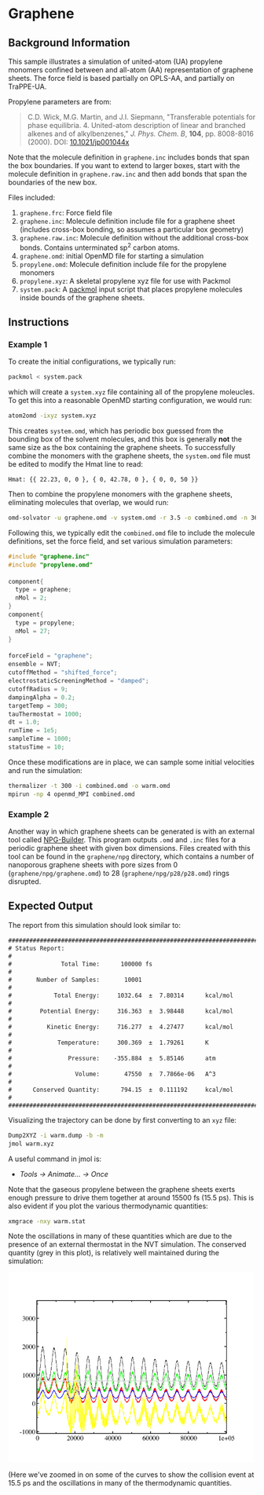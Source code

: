 # Graphene

## Background Information

This sample illustrates a simulation of united-atom (UA) propylene
monomers confined between and all-atom (AA) representation of graphene
sheets.  The force field is based partially on OPLS-AA, and partially
on TraPPE-UA.

Propylene parameters are from: 

> C.D. Wick, M.G. Martin, and J.I. Siepmann, "Transferable potentials
> for phase equilibria. 4. United-atom description of linear and
> branched alkenes and of alkylbenzenes," *J. Phys. Chem. B*, **104**,
> pp. 8008-8016 (2000). DOI:
> [10.1021/jp001044x](https://doi.org/10.1021/jp001044x)

Note that the molecule definition in `graphene.inc` includes bonds that span the
box boundaries.  If you want to extend to larger boxes, start with the molecule
definition in `graphene.raw.inc` and then add bonds that span the boundaries of
the new box.

Files included:

1. `graphene.frc`: Force field file
2. `graphene.inc`: Molecule definition include file for a graphene
   sheet (includes cross-box bonding, so assumes a particular box
   geometry)
3. `graphene.raw.inc`: Molecule definition without the additional
   cross-box bonds. Contains unterminated sp<sup>2</sup> carbon atoms.
4. `graphene.omd`: initial OpenMD file for starting a simulation
5. `propylene.omd`: Molecule definition include file for the propylene monomers
6. `propylene.xyz`: A skeletal propylene xyz file for use with Packmol
7. `system.pack`: A [packmol](http://www.ime.unicamp.br/~martinez/packmol/)
   input script that places propylene molecules inside bounds of the
   graphene sheets.

## Instructions

### Example 1

To create the initial configurations, we typically run:

```bash
packmol < system.pack
```

which will create a `system.xyz` file containing all of the propylene moleucles.
To get this into a reasonable OpenMD starting configuration, we would run:

```bash
atom2omd -ixyz system.xyz
```

This creates `system.omd`, which has periodic box guessed from the bounding box
of the solvent molecules, and this box is generally **not** the same size as the
box containing the graphene sheets.  To successfully combine the monomers with
the graphene sheets, the `system.omd` file must be edited to modify the Hmat
line to read:

```
Hmat: {{ 22.23, 0, 0 }, { 0, 42.78, 0 }, { 0, 0, 50 }}
```

Then to combine the propylene monomers with the graphene sheets, eliminating
molecules that overlap, we would run:

```bash
omd-solvator -u graphene.omd -v system.omd -r 3.5 -o combined.omd -n 360 -p 3
```

Following this, we typically edit the `combined.omd` file to include the
molecule definitions, set the force field, and set various simulation
parameters:

```C++
#include "graphene.inc"
#include "propylene.omd"

component{
  type = graphene;
  nMol = 2;
}
component{
  type = propylene;
  nMol = 27;
}

forceField = "graphene";
ensemble = NVT;
cutoffMethod = "shifted_force";
electrostaticScreeningMethod = "damped";
cutoffRadius = 9;
dampingAlpha = 0.2;
targetTemp = 300;
tauThermostat = 1000;
dt = 1.0;
runTime = 1e5;
sampleTime = 1000;
statusTime = 10;
```

Once these modifications are in place, we can sample some initial velocities and run the simulation:

```bash
thermalizer -t 300 -i combined.omd -o warm.omd
mpirun -np 4 openmd_MPI combined.omd
```

### Example 2

Another way in which graphene sheets can be generated is with an external tool called [NPG-Builder](https://github.com/crdrisko/nd-grad/tree/main). This program outputs `.omd` and `.inc` files for a periodic graphene sheet with given box dimensions. Files created with this tool can be found in the `graphene/npg` directory, which contains a number of nanoporous graphene sheets with pore sizes from 0 (`graphene/npg/graphene.omd`) to 28 (`graphene/npg/p28/p28.omd`) rings disrupted.

## Expected Output

The report from this simulation should look similar to:

```
###############################################################################
# Status Report:                                                              #
#              Total Time:      100000 fs                                     #
#       Number of Samples:       10001                                        #
#            Total Energy:     1032.64  ±  7.80314      kcal/mol              #
#        Potential Energy:     316.363  ±  3.98448      kcal/mol              #
#          Kinetic Energy:     716.277  ±  4.27477      kcal/mol              #
#             Temperature:     300.369  ±  1.79261      K                     #
#                Pressure:    -355.884  ±  5.85146      atm                   #
#                  Volume:       47550  ±  7.7866e-06   A^3                   #
#      Conserved Quantity:      794.15  ±  0.111192     kcal/mol              #
###############################################################################
```

Visualizing the trajectory can be done by first converting to an `xyz`
file:
```bash
Dump2XYZ -i warm.dump -b -m
jmol warm.xyz
```
A useful command in jmol is:
- *Tools -> Animate... -> Once*

Note that the gaseous propylene between the graphene sheets exerts
enough pressure to drive them together at around 15500 fs (15.5 ps).
This is also evident if you plot the various thermodynamic quantities:

```bash
xmgrace -nxy warm.stat
```

Note the oscillations in many of these quantities which are due to the
presence of an external thermostat in the NVT simulation.  The
conserved quantity (grey in this plot), is relatively well maintained
during the simulation:

<img src="../figures/graphene.png"  alt="image" width="500"
height="auto">
 
(Here we've zoomed in on some of the curves to show the collision event at 15.5 
ps and the oscillations in many of the thermodynamic
quantities.
